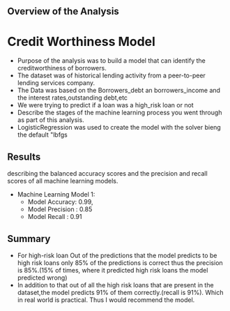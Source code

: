 ## Overview of the Analysis

# Credit Worthiness Model
* Purpose of the analysis was to build a model that can identify the creditworthiness of borrowers.
* The dataset was of historical lending activity from a peer-to-peer lending services company.
* The Data was based on the Borrowers_debt an borrowers_income and the interest rates,outstanding debt,etc 
* We were trying to predict if a loan was a high_risk loan or not
* Describe the stages of the machine learning process you went through as part of this analysis.
* LogisticRegression was used to create the model with the solver bieng the default "lbfgs

## Results

describing the balanced accuracy scores and the precision and recall scores of all machine learning models.

* Machine Learning Model 1:
  *  Model Accuracy: 0.99,
  *  Model Precision : 0.85
  *  Model Recall : 0.91



## Summary
* For high-risk loan Out of the predictions that the model predicts to be high risk loans only 85% of the predictions is correct thus the precision is 85%.(15% of times, where it predicted high risk loans the model predicted wrong) 
* In addition to that out of all the high risk loans that are present in the dataset,the model predicts 91% of them correctly.(recall is 91%). Which in real world is practical. 
Thus I would recommend the model.


